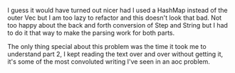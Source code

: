 I guess it would have turned out nicer had I used a HashMap instead of the
outer Vec but I am too lazy to refactor and this doesn't look that bad. Not too
happy about the back and forth conversion of Step and String but I had to do it
that way to make the parsing work for both parts.

The only thing special about this problem was the time it took me to understand
part 2, I kept reading the text over and over without getting it, it's some of
the most convoluted writing I've seen in an aoc problem.
